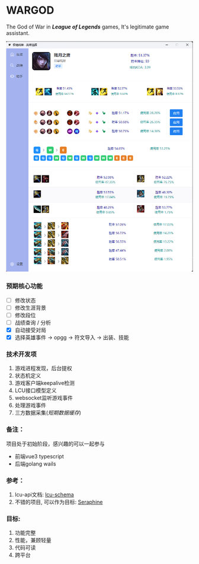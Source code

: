 # WARGOD

The God of War in ***League of Legends*** games, It's legitimate game assistant.

![alt text](docs/image.png)

### 预期核心功能

- [ ] 修改状态
- [ ] 修改生涯背景
- [ ] 修改段位
- [ ] 战绩查询 / 分析
- [x] 自动接受对局
- [x] 选择英雄事件 -> opgg -> 符文导入 -> 出装、技能

### 技术开发项

1. 游戏进程发现，后台提权
2. 状态机定义
3. 游戏客户端keepalive检测
4. LCU接口模型定义
5. websocket监听游戏事件
6. 处理游戏事件
7. 三方数据采集(*短期数据缓存*)

### 备注：

项目处于初始阶段，感兴趣的可以一起参与

- 前端vue3 typescript
- 后端golang wails

### 参考：

1. lcu-api文档: [lcu-schema](https://www.mingweisamuel.com/lcu-schema/tool/#/Plugin%20lol-chat/PutLolChatV1Me)
2. 不错的项目, 可以作为目标: [Seraphine](https://github.com/Zzaphkiel/Seraphine)

### 目标:

1. 功能完整
2. 性能，兼顾轻量
3. 代码可读
4. 跨平台
